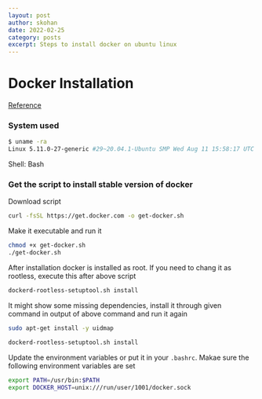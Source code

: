 ```yaml
---
layout: post
author: skohan
date: 2022-02-25
category: posts
excerpt: Steps to install docker on ubuntu linux
---
```


# Docker Installation

[Reference](https://docs.docker.com/engine/install/ubuntu/)

### System used
```bash
$ uname -ra
Linux 5.11.0-27-generic #29~20.04.1-Ubuntu SMP Wed Aug 11 15:58:17 UTC 2021 x86_64 x86_64 x86_64 GNU/Linux 
```
Shell: Bash


### Get the script to install stable version of docker
Download script
```bash
curl -fsSL https://get.docker.com -o get-docker.sh
```

Make it executable and run it
```bash
chmod +x get-docker.sh 
./get-docker.sh
```

After installation docker is installed as root. If you need to chang it as rootless, execute this after above script
```bash
dockerd-rootless-setuptool.sh install
```
It might show some missing dependencies, install it through given command in output of above command and run it again
```bash
sudo apt-get install -y uidmap 

dockerd-rootless-setuptool.sh install
```


Update the environment variables or put it in your `.bashrc`. Makae sure the following environment variables are set
```bash
export PATH=/usr/bin:$PATH 
export DOCKER_HOST=unix:///run/user/1001/docker.sock 
```